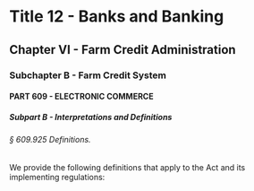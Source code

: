 
# Title 12 - Banks and Banking
## Chapter VI - Farm Credit Administration
### Subchapter B - Farm Credit System
#### PART 609 - ELECTRONIC COMMERCE
##### Subpart B - Interpretations and Definitions
###### § 609.925 Definitions.

We provide the following definitions that apply to the Act and its implementing regulations:

